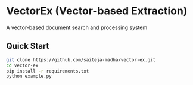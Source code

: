 # VectorEx (Vector-based Extraction)

A vector-based document search and processing system

## Quick Start

```bash
git clone https://github.com/saiteja-madha/vector-ex.git
cd vector-ex
pip install -r requirements.txt
python example.py
```
